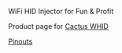 WiFi HID Injector for Fun & Profit

Product page for [Cactus WHID](https://blog.aprbrother.com/product/cactus-whid)

[Pinouts](pinouts.md)
